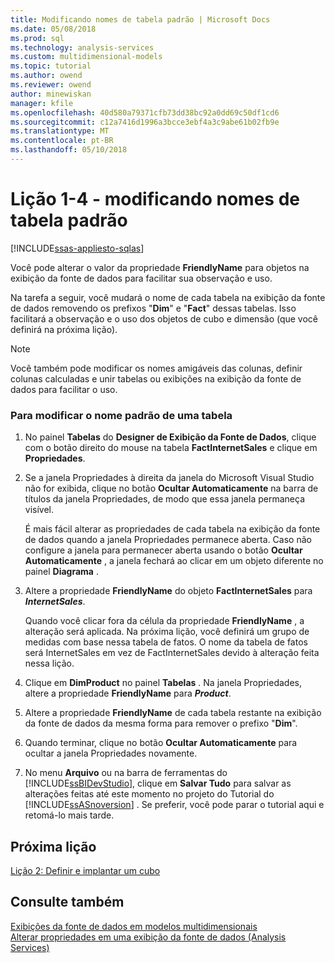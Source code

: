 ```yaml
---
title: Modificando nomes de tabela padrão | Microsoft Docs
ms.date: 05/08/2018
ms.prod: sql
ms.technology: analysis-services
ms.custom: multidimensional-models
ms.topic: tutorial
ms.author: owend
ms.reviewer: owend
author: minewiskan
manager: kfile
ms.openlocfilehash: 40d580a79371cfb73dd38bc92a0dd69c50df1cd6
ms.sourcegitcommit: c12a7416d1996a3bcce3ebf4a3c9abe61b02fb9e
ms.translationtype: MT
ms.contentlocale: pt-BR
ms.lasthandoff: 05/10/2018
---
```

# <a name="lesson-1-4---modifying-default-table-names"></a>Lição 1-4 - modificando nomes de tabela padrão
[!INCLUDE[ssas-appliesto-sqlas](../includes/ssas-appliesto-sqlas.md)]

Você pode alterar o valor da propriedade **FriendlyName** para objetos na exibição da fonte de dados para facilitar sua observação e uso.  
  
Na tarefa a seguir, você mudará o nome de cada tabela na exibição da fonte de dados removendo os prefixos "**Dim**" e "**Fact**" dessas tabelas. Isso facilitará a observação e o uso dos objetos de cubo e dimensão (que você definirá na próxima lição).  
  
> [!NOTE]  
> Você também pode modificar os nomes amigáveis das colunas, definir colunas calculadas e unir tabelas ou exibições na exibição da fonte de dados para facilitar o uso.  
  
### <a name="to-modify-the-default-name-of-a-table"></a>Para modificar o nome padrão de uma tabela  
  
1.  No painel **Tabelas** do **Designer de Exibição da Fonte de Dados**, clique com o botão direito do mouse na tabela **FactInternetSales** e clique em **Propriedades**.  
  
2.  Se a janela Propriedades à direita da janela do Microsoft Visual Studio não for exibida, clique no botão **Ocultar Automaticamente** na barra de títulos da janela Propriedades, de modo que essa janela permaneça visível.  
  
    É mais fácil alterar as propriedades de cada tabela na exibição da fonte de dados quando a janela Propriedades permanece aberta. Caso não configure a janela para permanecer aberta usando o botão **Ocultar Automaticamente** , a janela fechará ao clicar em um objeto diferente no painel **Diagrama** .  
  
3.  Altere a propriedade **FriendlyName** do objeto **FactInternetSales** para ***InternetSales***.  
  
    Quando você clicar fora da célula da propriedade **FriendlyName** , a alteração será aplicada. Na próxima lição, você definirá um grupo de medidas com base nessa tabela de fatos. O nome da tabela de fatos será InternetSales em vez de FactInternetSales devido à alteração feita nessa lição.  
  
4.  Clique em **DimProduct** no painel **Tabelas** . Na janela Propriedades, altere a propriedade **FriendlyName** para ***Product***.  
  
5.  Altere a propriedade **FriendlyName** de cada tabela restante na exibição da fonte de dados da mesma forma para remover o prefixo "**Dim**".  
  
6.  Quando terminar, clique no botão **Ocultar Automaticamente** para ocultar a janela Propriedades novamente.  
  
7.  No menu **Arquivo** ou na barra de ferramentas do [!INCLUDE[ssBIDevStudio](../includes/ssbidevstudio-md.md)], clique em **Salvar Tudo** para salvar as alterações feitas até este momento no projeto do Tutorial do [!INCLUDE[ssASnoversion](../includes/ssasnoversion-md.md)] . Se preferir, você pode parar o tutorial aqui e retomá-lo mais tarde.  
  
## <a name="next-lesson"></a>Próxima lição  
[Lição 2: Definir e implantar um cubo](../analysis-services/lesson-2-defining-and-deploying-a-cube.md)  
  
## <a name="see-also"></a>Consulte também  
[Exibições da fonte de dados em modelos multidimensionais](../analysis-services/multidimensional-models/data-source-views-in-multidimensional-models.md)  
[Alterar propriedades em uma exibição da fonte de dados &#40;Analysis Services&#41;](../analysis-services/multidimensional-models/change-properties-in-a-data-source-view-analysis-services.md)  
  
  
  

